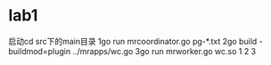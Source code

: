 # lab1

启动cd src下的main目录 
1go run mrcoordinator.go pg-*.txt
2go build -buildmod=plugin ../mrapps/wc.go
3go run mrworker.go wc.so 1 2 3
